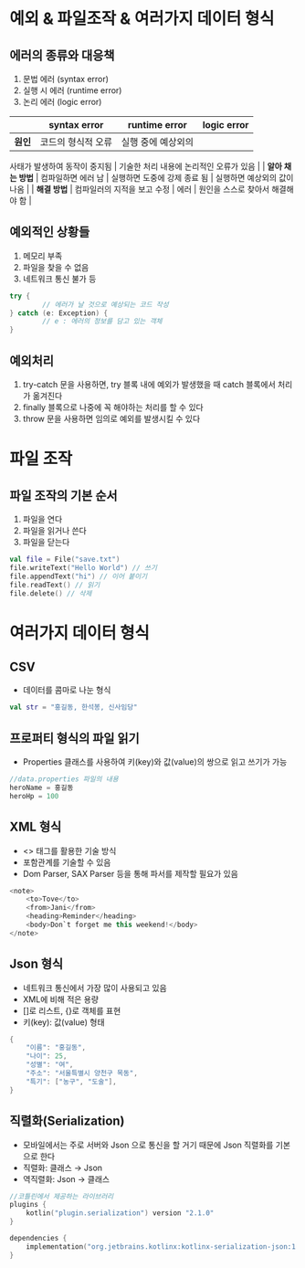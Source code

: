 # 예외 & 파일조작 & 여러가지 데이터 형식

## 에러의 종류와 대응책

1. 문법 에러 (syntax error)
2. 실행 시 에러 (runtime error)
3. 논리 에러 (logic error)

|  | **syntax error** | **runtime error** | **logic error** |
| --- | --- | --- | --- |
| **원인** | 코드의 형식적 오류 | 실행 중에 예상외의
사태가 발생하여
동작이 중지됨 | 기술한 처리 내용에
논리적인 오류가 있음 |
| **알아 채는 방법** | 컴파일하면 에러 남 | 실행하면 도중에 강제
종료 됨 | 실행하면 예상외의
값이 나옴 |
| **해결 방법** | 컴파일러의 지적을
보고 수정 | 에러 | 원인을 스스로 찾아서
해결해야 함 |

## 예외적인 상황들

1. 메모리 부족
2. 파일을 찾을 수 없음
3. 네트워크 통신 불가 등

```kotlin
try {
		// 에러가 날 것으로 예상되는 코드 작성
} catch (e: Exception) {
		// e : 에러의 정보를 담고 있는 객체
}
```

## 예외처리

1. try-catch 문을 사용하면, try 블록 내에 예외가 발생했을 때 catch 블록에서 처리가 옮겨진다
2. finally 블록으로 나중에 꼭 해야하는 처리를 할 수 있다
3. throw 문을 사용하면 임의로 예외를 발생시킬 수 있다

# 파일 조작

## 파일 조작의 기본 순서

1. 파일을 연다
2. 파일을 읽거나 쓴다
3. 파일을 닫는다

```kotlin
val file = File("save.txt")
file.writeText("Hello World") // 쓰기
file.appendText("hi") // 이어 붙이기
file.readText() // 읽기 
file.delete() // 삭제 

```

# 여러가지 데이터 형식

## CSV

- 데이터를 콤마로 나눈 형식

```kotlin
val str = "홍길동, 한석봉, 신사임당"
```

## 프로퍼티 형식의 파일 읽기

- Properties 클래스를 사용하여 키(key)와 값(value)의 쌍으로 읽고 쓰기가 가능

```kotlin
//data.properties 파일의 내용
heroName = 홍길동
heroHp = 100
```

## XML 형식

- <> 태그를 활용한 기술 방식
- 포함관계를 기술할 수 있음
- Dom Parser, SAX Parser 등을 통해 파서를 제작할 필요가 있음

```kotlin
<note>
	<to>Tove</to>
	<from>Jani</from>
	<heading>Reminder</heading>
	<body>Don`t forget me this weekend!</body>
</note>

```

## Json 형식

- 네트워크 통신에서 가장 많이 사용되고 있음
- XML에 비해 적은 용량
- []로 리스트, {}로 객체를 표현
- 키(key): 값(value) 형태

```kotlin
{
	"이름": "홍길동",
	"나이": 25,
	"성별": "여",
	"주소": "서울특별시 양천구 목동",
	"특기": ["농구", "도술"],
}
```

## 직렬화(Serialization)

- 모바일에서는 주로 서버와 Json 으로 통신을 할 거기 때문에 Json 직렬화를 기본으로 한다
- 직렬화: 클래스 → Json
- 역직렬화: Json → 클래스

```kotlin
//코틀린에서 제공하는 라이브러리 
plugins {
    kotlin("plugin.serialization") version "2.1.0"
}

dependencies {
    implementation("org.jetbrains.kotlinx:kotlinx-serialization-json:1.7.3")
}
```
